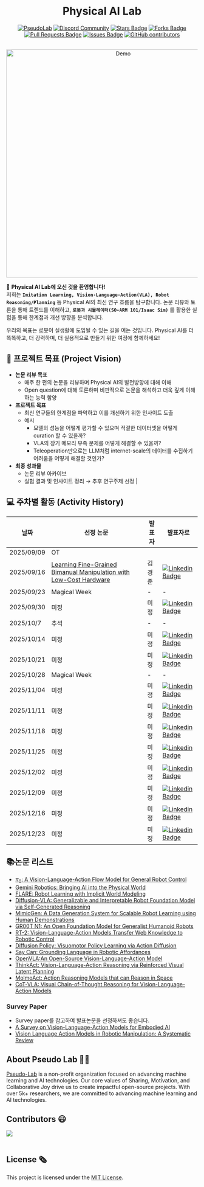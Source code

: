 

<h1 align="center"> Physical AI Lab </h1>

<div align="center">
<a href="https://pseudo-lab.com"><img src="https://img.shields.io/badge/PseudoLab-S11-3776AB" alt="PseudoLab"/></a>
<a href="https://discord.gg/EPurkHVtp2"><img src="https://img.shields.io/badge/Discord-BF40BF" alt="Discord Community"/></a>
<a href="https://github.com/Pseudo-Lab/PhyAI-Lab/stargazers"><img src="https://img.shields.io/github/stars/Pseudo-Lab/PhyAI-Lab" alt="Stars Badge"/></a>
<a href="https://github.com/Pseudo-Lab/PhyAI-Lab/network/members"><img src="https://img.shields.io/github/forks/Pseudo-Lab/PhyAI-Lab" alt="Forks Badge"/></a>
<a href="https://github.com/Pseudo-Lab/PhyAI-Lab/pulls"><img src="https://img.shields.io/github/issues-pr/Pseudo-Lab/PhyAI-Lab" alt="Pull Requests Badge"/></a>
<a href="https://github.com/Pseudo-Lab/PhyAI-Lab/issues"><img src="https://img.shields.io/github/issues/Pseudo-Lab/PhyAI-Lab" alt="Issues Badge"/></a>
<a href="https://github.com/Pseudo-Lab/PhyAI-Lab/graphs/contributors"><img alt="GitHub contributors" src="https://img.shields.io/github/contributors/Pseudo-Lab/PhyAI-Lab?color=2b9348"></a>
</div>
<br>



<!-- sheilds: https://shields.io/ -->
<!-- hits badge: https://hits.seeyoufarm.com/ -->

<p align="center">
  <img src="manipulation2.gif" alt="Demo" width="600"/>
</p>


🚀 **Physical AI Lab에 오신 것을 환영합니다!**\
저희는 **`Imitation Learning, Vision-Language-Action(VLA), Robot Reasoning/Planning`** 등 Physical AI의 최신 연구 흐름을 탐구합니다.
논문 리뷰와 토론을 통해 트렌드를 이해하고, **`로봇과 시뮬레이터(SO-ARM 101/Isaac Sim)`**
를 활용한 실험을 통해 한계점과 개선 방향을 분석합니다.

우리의 목표는 로봇이 실생활에 도입될 수 있는 길을 여는 것입니다.
Physical AI를 더 똑똑하고, 더 강력하며, 더 실용적으로 만들기 위한 여정에 함께하세요!

## 🌟 프로젝트 목표 (Project Vision)
- **논문 리뷰 목표**
    - 매주 한 편의 논문을 리뷰하며 Physical AI의 발전방향에 대해 이해
    - Open question에 대해 토론하며 비판적으로 논문을 해석하고 더욱 깊게 이해하는 능력 함양
- **프로젝트 목표**
    - 최신 연구들의 한계점을 파악하고 이를 개선하기 위한 인사이트 도출
    - 예시
        - 모델의 성능을 어떻게 평가할 수 있으며 적절한 데이터셋을 어떻게 curation 할 수 있을까?
        - VLA의 장기 메모리 부족 문제를 어떻게 해결할 수 있을까?
        - Teleoperation만으로는 LLM처럼 internet-scale의 데이터를 수집하기 어려움을 어떻게 해결할 것인가?
- **최종 성과물**
    - 논문 리뷰 아카이브
    - 실험 결과 및 인사이트 정리 → 추후 연구주제 선정         |


## 💻 주차별 활동 (Activity History)

| 날짜 | 선정 논문 | 발표자 | 발표자료
| -------- | -------- | ---- |------|
| 2025/09/09 | OT       |      |        |
| 2025/09/16 |  [Learning Fine-Grained Bimanual Manipulation with Low-Cost Hardware](https://tonyzhaozh.github.io/aloha/)|김경준 |  [![Linkedin Badge](https://img.shields.io/badge/-LinkedIn-blue?style=flat-square&logo=Linkedin&logoColor=white&link=https://www.linkedin.com/in/seong-yun-byeon-8183a8113/)]()
| 2025/09/23 |  Magical Week | - | -
| 2025/09/30 |  미정 | 미정 | [![Linkedin Badge](https://img.shields.io/badge/-LinkedIn-blue?style=flat-square&logo=Linkedin&logoColor=white&link=https://www.linkedin.com/in/seong-yun-byeon-8183a8113/)]()
| 2025/10/7 |  추석 | - |-
| 2025/10/14 |  미정 | 미정 | [![Linkedin Badge](https://img.shields.io/badge/-LinkedIn-blue?style=flat-square&logo=Linkedin&logoColor=white&link=https://www.linkedin.com/in/seong-yun-byeon-8183a8113/)]()
| 2025/10/21 |  미정 | 미정 | [![Linkedin Badge](https://img.shields.io/badge/-LinkedIn-blue?style=flat-square&logo=Linkedin&logoColor=white&link=https://www.linkedin.com/in/seong-yun-byeon-8183a8113/)]()
| 2025/10/28 |  Magical Week |- | -
| 2025/11/04 |  미정 | 미정 | [![Linkedin Badge](https://img.shields.io/badge/-LinkedIn-blue?style=flat-square&logo=Linkedin&logoColor=white&link=https://www.linkedin.com/in/seong-yun-byeon-8183a8113/)]()
| 2025/11/11 | 미정 | 미정 | [![Linkedin Badge](https://img.shields.io/badge/-LinkedIn-blue?style=flat-square&logo=Linkedin&logoColor=white&link=https://www.linkedin.com/in/seong-yun-byeon-8183a8113/)]()
| 2025/11/18 | 미정 | 미정 | [![Linkedin Badge](https://img.shields.io/badge/-LinkedIn-blue?style=flat-square&logo=Linkedin&logoColor=white&link=https://www.linkedin.com/in/seong-yun-byeon-8183a8113/)]()
| 2025/11/25 |  미정 | 미정 | [![Linkedin Badge](https://img.shields.io/badge/-LinkedIn-blue?style=flat-square&logo=Linkedin&logoColor=white&link=https://www.linkedin.com/in/seong-yun-byeon-8183a8113/)]()
| 2025/12/02 |  미정 | 미정 | [![Linkedin Badge](https://img.shields.io/badge/-LinkedIn-blue?style=flat-square&logo=Linkedin&logoColor=white&link=https://www.linkedin.com/in/seong-yun-byeon-8183a8113/)]()
| 2025/12/09 |  미정 | 미정 | [![Linkedin Badge](https://img.shields.io/badge/-LinkedIn-blue?style=flat-square&logo=Linkedin&logoColor=white&link=https://www.linkedin.com/in/seong-yun-byeon-8183a8113/)]()
| 2025/12/16 |  미정 | 미정 | [![Linkedin Badge](https://img.shields.io/badge/-LinkedIn-blue?style=flat-square&logo=Linkedin&logoColor=white&link=https://www.linkedin.com/in/seong-yun-byeon-8183a8113/)]()
| 2025/12/23 |  미정 | 미정 | [![Linkedin Badge](https://img.shields.io/badge/-LinkedIn-blue?style=flat-square&logo=Linkedin&logoColor=white&link=https://www.linkedin.com/in/seong-yun-byeon-8183a8113/)]()

## 📚논문 리스트
- [$\pi_0$: A Vision-Language-Action Flow Model for General Robot Control](https://www.physicalintelligence.company/blog/pi0)
- [Gemini Robotics: Bringing AI into the Physical World](https://arxiv.org/abs/2503.20020)
- [FLARE: Robot Learning with Implicit World Modeling](https://research.nvidia.com/labs/gear/flare/)
- [Diffusion-VLA: Generalizable and Interpretable Robot Foundation Model via Self-Generated Reasoning](https://diffusion-vla.github.io/)
- [MimicGen: A Data Generation System for Scalable Robot Learning using Human Demonstrations](https://mimicgen.github.io/) 
- [GR00T N1: An Open Foundation Model for Generalist Humanoid Robots](https://arxiv.org/abs/2503.14734)
- [RT-2: Vision-Language-Action Models Transfer Web Knowledge to Robotic Control](https://deepmind.google/discover/blog/rt-2-new-model-translates-vision-and-language-into-action/)
- [Diffusion Policy: Visuomotor Policy Learning via Action Diffusion](https://diffusion-policy.cs.columbia.edu/)
- [Say Can: Grounding Language in Robotic Affordances](https://say-can.github.io/)
- [OpenVLA:An Open-Source Vision-Language-Action Model](https://openvla.github.io/)
- [ThinkAct: Vision-Language-Action Reasoning via Reinforced Visual Latent Planning](https://arxiv.org/abs/2507.16815)
- [MolmoAct: Action Reasoning Models that can Reason in Space](https://arxiv.org/abs/2508.07917)
- [CoT-VLA: Visual Chain-of-Thought Reasoning for Vision-Language-Action Models](https://cot-vla.github.io/)

### Survey Paper 
- Survey paper를 참고하여 발표논문을 선정하셔도 좋습니다.
- [A Survey on Vision-Language-Action Models for Embodied AI](https://arxiv.org/abs/2405.14093)
- [Vision Language Action Models in Robotic Manipulation: A Systematic Review](https://arxiv.org/abs/2507.10672)



## About Pseudo Lab 👋🏼</h2>

[Pseudo-Lab](https://pseudo-lab.com/) is a non-profit organization focused on advancing machine learning and AI technologies. Our core values of Sharing, Motivation, and Collaborative Joy drive us to create impactful open-source projects. With over 5k+ researchers, we are committed to advancing machine learning and AI technologies.

<h2>Contributors 😃</h2>
<a href="https://github.com/Pseudo-Lab/PhyAI-Lab/graphs/contributors">
  <img src="https://contrib.rocks/image?repo=Pseudo-Lab/PhyAI-Lab" />
</a>
<br><br>

<h2>License 🗞</h2>

This project is licensed under the [MIT License](https://opensource.org/licenses/MIT).

